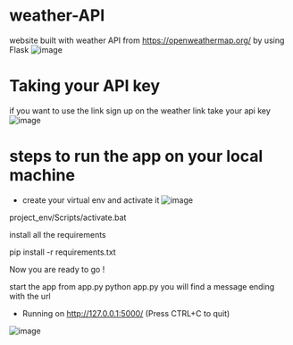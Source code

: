# weather-API
website built with weather API from https://openweathermap.org/ by using Flask 
![image](https://user-images.githubusercontent.com/60258264/211166766-c32e72fb-d3c6-46fb-a94f-318575343a86.png)

# Taking your API key

if you want to use the link sign up on the weather link take your api key 
![image](https://user-images.githubusercontent.com/60258264/211167206-7a521b3a-6083-44fa-94e0-190566dc4862.png)


# steps to run the app on your local machine 
 * create your virtual env and activate it
 ![image](https://user-images.githubusercontent.com/60258264/211167437-8f759202-0b6e-4158-8b6e-14d303e11c1b.png)

project_env/Scripts/activate.bat 

install all the requirements

pip install -r requirements.txt

Now you are ready to go !

start the app from app.py
python app.py
you will find a message ending with the url 

 * Running on http://127.0.0.1:5000/ (Press CTRL+C to quit)

![image](https://user-images.githubusercontent.com/60258264/211167233-0d4fb72c-503b-42a6-b92d-6ce844a0978a.png)
